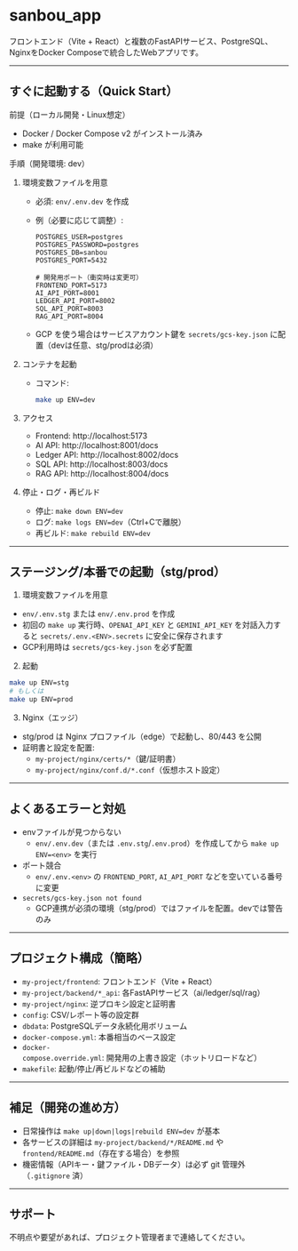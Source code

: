 
# sanbou_app

フロントエンド（Vite + React）と複数のFastAPIサービス、PostgreSQL、NginxをDocker Composeで統合したWebアプリです。

---

## すぐに起動する（Quick Start）

前提（ローカル開発・Linux想定）

- Docker / Docker Compose v2 がインストール済み
- make が利用可能

手順（開発環境: dev）

1) 環境変数ファイルを用意

   - 必須: `env/.env.dev` を作成
   - 例（必要に応じて調整）:

     ```env
     POSTGRES_USER=postgres
     POSTGRES_PASSWORD=postgres
     POSTGRES_DB=sanbou
     POSTGRES_PORT=5432

     # 開発用ポート（衝突時は変更可）
     FRONTEND_PORT=5173
     AI_API_PORT=8001
     LEDGER_API_PORT=8002
     SQL_API_PORT=8003
     RAG_API_PORT=8004
     ```

   - GCP を使う場合はサービスアカウント鍵を `secrets/gcs-key.json` に配置（devは任意、stg/prodは必須）

2) コンテナを起動

   - コマンド:

     ```bash
     make up ENV=dev
     ```

3) アクセス

   - Frontend: http://localhost:5173
   - AI API: http://localhost:8001/docs
   - Ledger API: http://localhost:8002/docs
   - SQL API: http://localhost:8003/docs
   - RAG API: http://localhost:8004/docs

4) 停止・ログ・再ビルド

   - 停止: `make down ENV=dev`
   - ログ: `make logs ENV=dev`（Ctrl+Cで離脱）
   - 再ビルド: `make rebuild ENV=dev`

---

## ステージング/本番での起動（stg/prod）

1) 環境変数ファイルを用意

- `env/.env.stg` または `env/.env.prod` を作成
- 初回の `make up` 実行時、`OPENAI_API_KEY` と `GEMINI_API_KEY` を対話入力すると `secrets/.env.<ENV>.secrets` に安全に保存されます
- GCP利用時は `secrets/gcs-key.json` を必ず配置

2) 起動

```bash
make up ENV=stg
# もしくは
make up ENV=prod
```

3) Nginx（エッジ）

- stg/prod は Nginx プロファイル（edge）で起動し、80/443 を公開
- 証明書と設定を配置:
  - `my-project/nginx/certs/*`（鍵/証明書）
  - `my-project/nginx/conf.d/*.conf`（仮想ホスト設定）

---

## よくあるエラーと対処

- envファイルが見つからない
  - `env/.env.dev`（または `.env.stg`/`.env.prod`）を作成してから `make up ENV=<env>` を実行
- ポート競合
  - `env/.env.<env>` の `FRONTEND_PORT`, `AI_API_PORT` などを空いている番号に変更
- `secrets/gcs-key.json not found`
  - GCP連携が必須の環境（stg/prod）ではファイルを配置。devでは警告のみ

---

## プロジェクト構成（簡略）

- `my-project/frontend`: フロントエンド（Vite + React）
- `my-project/backend/*_api`: 各FastAPIサービス（ai/ledger/sql/rag）
- `my-project/nginx`: 逆プロキシ設定と証明書
- `config`: CSV/レポート等の設定群
- `dbdata`: PostgreSQLデータ永続化用ボリューム
- `docker-compose.yml`: 本番相当のベース設定
- `docker-compose.override.yml`: 開発用の上書き設定（ホットリロードなど）
- `makefile`: 起動/停止/再ビルドなどの補助

---

## 補足（開発の進め方）

- 日常操作は `make up|down|logs|rebuild ENV=dev` が基本
- 各サービスの詳細は `my-project/backend/*/README.md` や `frontend/README.md`（存在する場合）を参照
- 機密情報（APIキー・鍵ファイル・DBデータ）は必ず git 管理外（`.gitignore` 済）

---

## サポート

不明点や要望があれば、プロジェクト管理者まで連絡してください。
